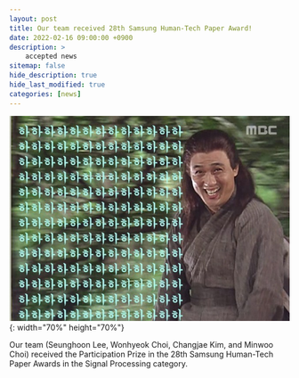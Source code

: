 ```yaml
---
layout: post
title: Our team received 28th Samsung Human-Tech Paper Award!
date: 2022-02-16 09:00:00 +0900
description: >
    accepted news
sitemap: false
hide_description: true
hide_last_modified: true
categories: [news]
---
```


![good](/assets/img/good.jpeg){: width="70%" height="70%"}

Our team (Seunghoon Lee, Wonhyeok Choi, Changjae Kim, and Minwoo Choi) received the Participation Prize in the 28th Samsung Human-Tech Paper Awards in the Signal Processing category.